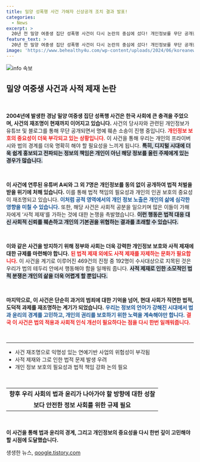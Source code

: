 ```yaml
---
title: 밀양 성폭행 사건 가해자 신상공개 조치 결과 발표!
categories:
  - News
excerpt: >
  20년 전 밀양 여중생 집단 성폭행 사건이 다시 논란의 중심에 섰다! 개인정보를 무단 공개한 유튜버들 8명 검찰 송치, 사적 제재 논란은 계속된다. 과거의 상처가 현재를 강타하고 있다!
feature_text: >
  20년 전 밀양 여중생 집단 성폭행 사건이 다시 논란의 중심에 섰다! 개인정보를 무단 공개한 유튜버들 8명 검찰 송치, 사적 제재 논란은 계속된다. 과거의 상처가 현재를 강타하고 있다!
image: 'https://www.behealthy4u.com/wp-content/uploads/2024/06/koreanews.jpg'
---
```


<p><img src="https://www.behealthy4u.com/wp-content/uploads/2024/06/koreanews.jpg" alt="info 속보" /></p>

<h2 data-ke-size="size26">밀양 여중생 사건과 사적 제재 논란</h2>

<p data-ke-size="size16">&nbsp;</p>

<p><strong>2004년에 발생한 경남 밀양 여중생 집단 성폭행 사건은 한국 사회에 큰 충격을 주었으며, 사건의 재조명이 현재까지 이어지고 있습니다.</strong> 사건의 당사자와 관련된 개인정보가 유튜브 및 블로그를 통해 무단 공개되면서 명예 훼손 소송이 진행 중입니다. <b><span style="color: #ee2323;">개인정보 보호의 중요성이 더욱 부각되고 있는 상황입니다.</span></b> 이 사건을 통해 우리는 개인의 프라이버시와 법의 경계를 더욱 명확히 해야 할 필요성을 느끼게 됩니다. <b><span style="background-color: #21538527;">특히, 디지털 시대에 더욱 쉽게 홍보되고 전파되는 정보의 책임은 개인이 아닌 해당 정보를 올린 주체에게 있는 경우가 많습니다.</span></b> </p>

<p data-ke-size="size16">&nbsp;</p>

<p><strong>이 사건에 연루된 유튜버 A씨와 그 외 7명은 개인정보를 동의 없이 공개하여 법적 처벌을 받을 위기에 처해 있습니다.</strong> 이를 통해 법적 책임의 필요성과 개인의 인권 보호의 중요성이 재조명되고 있습니다. <b><span style="color: #1a5490;">이처럼 공적 영역에서의 개인 정보 노출은 개인의 삶에 심각한 영향을 미칠 수 있습니다.</span></b> 또한, 해당 사건은 사회적 공분을 일으키며 많은 이들이 가해자에게 ‘사적 제재’를 가하는 것에 대한 논쟁을 촉발했습니다. <b><span style="background-color: #21538527;">이런 행동은 법적 대응 대신 사회적 신뢰를 훼손하고 개인의 기본권을 위협하는 결과를 초래할 수 있습니다.</span></b></p>

<p data-ke-size="size16">&nbsp;</p>

<p><strong>이와 같은 사건을 방지하기 위해 정부와 사회는 더욱 강력한 개인정보 보호와 사적 제재에 대한 규제를 마련해야 합니다.</strong> <b><span style="color: #ee2323;">된 법적 제재 외에도 사적 제재를 자제하는 문화가 필요합니다.</span></b> 이 사건을 계기로 이루어진 469건의 진정 중 192명이 수사대상으로 지목된 것은 우리가 법의 테두리 안에서 행동해야 함을 일깨워 줍니다. <b><span style="background-color: #21538527;">사적 제재로 인한 소모적인 법적 분쟁은 개인의 삶을 더욱 어렵게 할 뿐입니다.</span></b> </p>

<p data-ke-size="size16">&nbsp;</p>

<p><strong>마지막으로, 이 사건은 단순히 과거의 범죄에 대한 기억을 넘어, 현대 사회가 직면한 법적, 도덕적 과제를 재조명하는 계기가 되었습니다.</strong> <b><span style="color: #1a5490;">우리는 정보의 언어가 강해진 시대에서 법과 윤리의 경계를 고민하고, 개인의 권리를 보호하기 위한 노력을 계속해야만 합니다.</span></b> <b><span style="color: #ee2323;">결국 이 사건은 법의 적용과 사회적 인식 개선이 필요하다는 점을 다시 한번 일깨워줍니다.</span></b></p>

<p data-ke-size="size16">&nbsp;</p>

<hr>

<ul>
<li>사건 재조명으로 익명성 있는 연예기반 사업의 위험성이 부각됨</li>
<li>사적 제재와 그로 인한 법적 문제 발생 우려</li>
<li>개인 정보 보호의 필요성과 법적 책임 강화 논의 필요</li>
</ul>

<p data-ke-size="size16">&nbsp;</p>

<table style="width: 100%;">
 <tbody>
 <tr>
 <td style="text-align: center; height: 17px;"><b>향후 우리 사회의 법과 윤리가 나아가야 할 방향에 대한 성찰</b></td>
 </tr>
 <tr>
 <td style="text-align: center; height: 17px;"><b>보다 안전한 정보 사회를 위한 규제 필요</b></td>
 </tr>
 </tbody>
</table>

<p data-ke-size="size16">&nbsp;</p>

<p><strong>이 사건을 통해 법과 윤리의 경계, 그리고 개인정보의 중요성을 다시 한번 깊이 고민해야 할 시점에 도달했습니다.</strong> </p>
생생한 뉴스, <a href="https://qoogle.tistory.com" rel="dofollow">qoogle.tistory.com</a>


